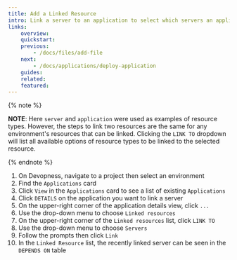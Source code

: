 ```yaml
---
title: Add a Linked Resource
intro: Link a server to an application to select which servers an application can be deployed.
links:
    overview:
    quickstart:
    previous:
        - /docs/files/add-file
    next:
        - /docs/applications/deploy-application
    guides:
    related:
    featured:
---
```


{% note %}

**NOTE**: Here `server` and `application` were used as examples of resource types. However, the steps to link two resources are the same for any environment's resources that can be linked. Clicking the `LINK TO` dropdown will list all available options of resource types to be linked to the selected resource.

{% endnote %}

1. On Devopness, navigate to a project then select an environment
1. Find the `Applications` card
1. Click `View` in the `Applications` card to see a list of existing `Applications`
1. Click `DETAILS` on the application you want to link a server
1. On the upper-right corner of the application details view, click `...`
1. Use the drop-down menu to choose `Linked resources`
1. On the upper-right corner of the `Linked resources` list, click `LINK TO`
1. Use the drop-down menu to choose `Servers`
1. Follow the prompts then click `Link`
1. In the `Linked Resource` list, the recently linked server can be seen in the `DEPENDS ON` table

